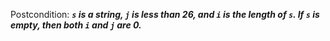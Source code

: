 Postcondition: ***`s` is a string, `j` is less than 26, and `i` is the length of `s`. If `s` is empty, then both `i` and `j` are 0.***